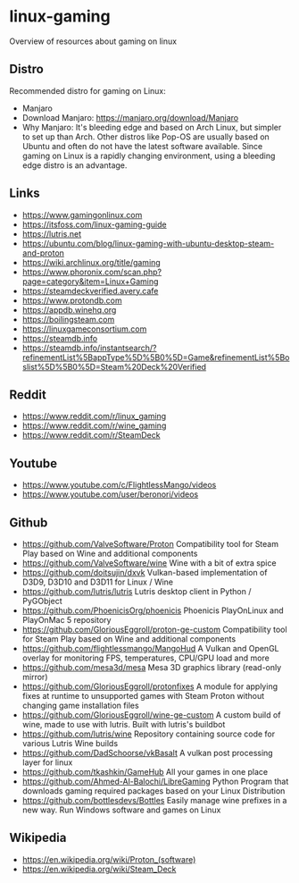 # linux-gaming
Overview of resources about gaming on linux

## Distro
Recommended distro for gaming on Linux:
- Manjaro
- Download Manjaro: https://manjaro.org/download/Manjaro
- Why Manjaro: It's bleeding edge and based on Arch Linux, but simpler to set up than Arch. Other distros like Pop-OS are usually based on Ubuntu and often do not have the latest software available. Since gaming on Linux is a rapidly changing environment, using a bleeding edge distro is an advantage.

## Links
- https://www.gamingonlinux.com
- https://itsfoss.com/linux-gaming-guide
- https://lutris.net
- https://ubuntu.com/blog/linux-gaming-with-ubuntu-desktop-steam-and-proton
- https://wiki.archlinux.org/title/gaming
- https://www.phoronix.com/scan.php?page=category&item=Linux+Gaming
- https://steamdeckverified.avery.cafe
- https://www.protondb.com
- https://appdb.winehq.org
- https://boilingsteam.com
- https://linuxgameconsortium.com
- https://steamdb.info
- https://steamdb.info/instantsearch/?refinementList%5BappType%5D%5B0%5D=Game&refinementList%5Boslist%5D%5B0%5D=Steam%20Deck%20Verified

## Reddit
- https://www.reddit.com/r/linux_gaming
- https://www.reddit.com/r/wine_gaming
- https://www.reddit.com/r/SteamDeck

## Youtube
- https://www.youtube.com/c/FlightlessMango/videos
- https://www.youtube.com/user/beronori/videos

## Github
- https://github.com/ValveSoftware/Proton Compatibility tool for Steam Play based on Wine and additional components
- https://github.com/ValveSoftware/wine Wine with a bit of extra spice
- https://github.com/doitsujin/dxvk Vulkan-based implementation of D3D9, D3D10 and D3D11 for Linux / Wine
- https://github.com/lutris/lutris Lutris desktop client in Python / PyGObject
- https://github.com/PhoenicisOrg/phoenicis Phoenicis PlayOnLinux and PlayOnMac 5 repository
- https://github.com/GloriousEggroll/proton-ge-custom Compatibility tool for Steam Play based on Wine and additional components
- https://github.com/flightlessmango/MangoHud A Vulkan and OpenGL overlay for monitoring FPS, temperatures, CPU/GPU load and more
- https://github.com/mesa3d/mesa Mesa 3D graphics library (read-only mirror)
- https://github.com/GloriousEggroll/protonfixes A module for applying fixes at runtime to unsupported games with Steam Proton without changing game installation files
- https://github.com/GloriousEggroll/wine-ge-custom A custom build of wine, made to use with lutris. Built with lutris's buildbot
- https://github.com/lutris/wine Repository containing source code for various Lutris Wine builds
- https://github.com/DadSchoorse/vkBasalt A vulkan post processing layer for linux
- https://github.com/tkashkin/GameHub All your games in one place
- https://github.com/Ahmed-Al-Balochi/LibreGaming Python Program that downloads gaming required packages based on your Linux Distribution
- https://github.com/bottlesdevs/Bottles Easily manage wine prefixes in a new way. Run Windows software and games on Linux

## Wikipedia
- https://en.wikipedia.org/wiki/Proton_(software)
- https://en.wikipedia.org/wiki/Steam_Deck
